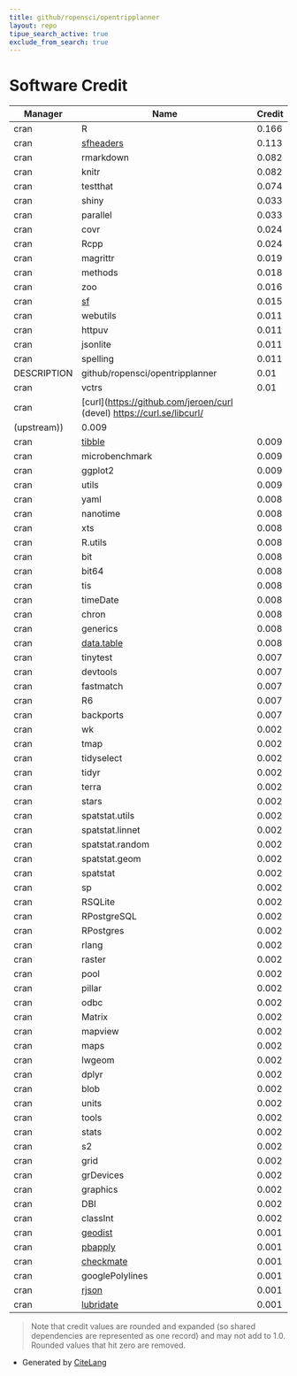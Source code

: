 ```yaml
---
title: github/ropensci/opentripplanner
layout: repo
tipue_search_active: true
exclude_from_search: true
---
```

# Software Credit

|Manager|Name|Credit|
|-------|----|------|
|cran|R|0.166|
|cran|[sfheaders](https://dcooley.github.io/sfheaders/)|0.113|
|cran|rmarkdown|0.082|
|cran|knitr|0.082|
|cran|testthat|0.074|
|cran|shiny|0.033|
|cran|parallel|0.033|
|cran|covr|0.024|
|cran|Rcpp|0.024|
|cran|magrittr|0.019|
|cran|methods|0.018|
|cran|zoo|0.016|
|cran|[sf](https://r-spatial.github.io/sf/)|0.015|
|cran|webutils|0.011|
|cran|httpuv|0.011|
|cran|jsonlite|0.011|
|cran|spelling|0.011|
|DESCRIPTION|github/ropensci/opentripplanner|0.01|
|cran|vctrs|0.01|
|cran|[curl](https://github.com/jeroen/curl (devel) https://curl.se/libcurl/
(upstream))|0.009|
|cran|[tibble](https://tibble.tidyverse.org/)|0.009|
|cran|microbenchmark|0.009|
|cran|ggplot2|0.009|
|cran|utils|0.009|
|cran|yaml|0.008|
|cran|nanotime|0.008|
|cran|xts|0.008|
|cran|R.utils|0.008|
|cran|bit|0.008|
|cran|bit64|0.008|
|cran|tis|0.008|
|cran|timeDate|0.008|
|cran|chron|0.008|
|cran|generics|0.008|
|cran|[data.table](https://r-datatable.com)|0.008|
|cran|tinytest|0.007|
|cran|devtools|0.007|
|cran|fastmatch|0.007|
|cran|R6|0.007|
|cran|backports|0.007|
|cran|wk|0.002|
|cran|tmap|0.002|
|cran|tidyselect|0.002|
|cran|tidyr|0.002|
|cran|terra|0.002|
|cran|stars|0.002|
|cran|spatstat.utils|0.002|
|cran|spatstat.linnet|0.002|
|cran|spatstat.random|0.002|
|cran|spatstat.geom|0.002|
|cran|spatstat|0.002|
|cran|sp|0.002|
|cran|RSQLite|0.002|
|cran|RPostgreSQL|0.002|
|cran|RPostgres|0.002|
|cran|rlang|0.002|
|cran|raster|0.002|
|cran|pool|0.002|
|cran|pillar|0.002|
|cran|odbc|0.002|
|cran|Matrix|0.002|
|cran|mapview|0.002|
|cran|maps|0.002|
|cran|lwgeom|0.002|
|cran|dplyr|0.002|
|cran|blob|0.002|
|cran|units|0.002|
|cran|tools|0.002|
|cran|stats|0.002|
|cran|s2|0.002|
|cran|grid|0.002|
|cran|grDevices|0.002|
|cran|graphics|0.002|
|cran|DBI|0.002|
|cran|classInt|0.002|
|cran|[geodist](https://github.com/hypertidy/geodist)|0.001|
|cran|[pbapply](https://github.com/psolymos/pbapply)|0.001|
|cran|[checkmate](https://github.com/mllg/checkmate)|0.001|
|cran|googlePolylines|0.001|
|cran|[rjson](https://github.com/alexcb/rjson)|0.001|
|cran|[lubridate](https://lubridate.tidyverse.org)|0.001|


> Note that credit values are rounded and expanded (so shared dependencies are represented as one record) and may not add to 1.0. Rounded values that hit zero are removed.


- Generated by [CiteLang](https://github.com/vsoch/citelang)
